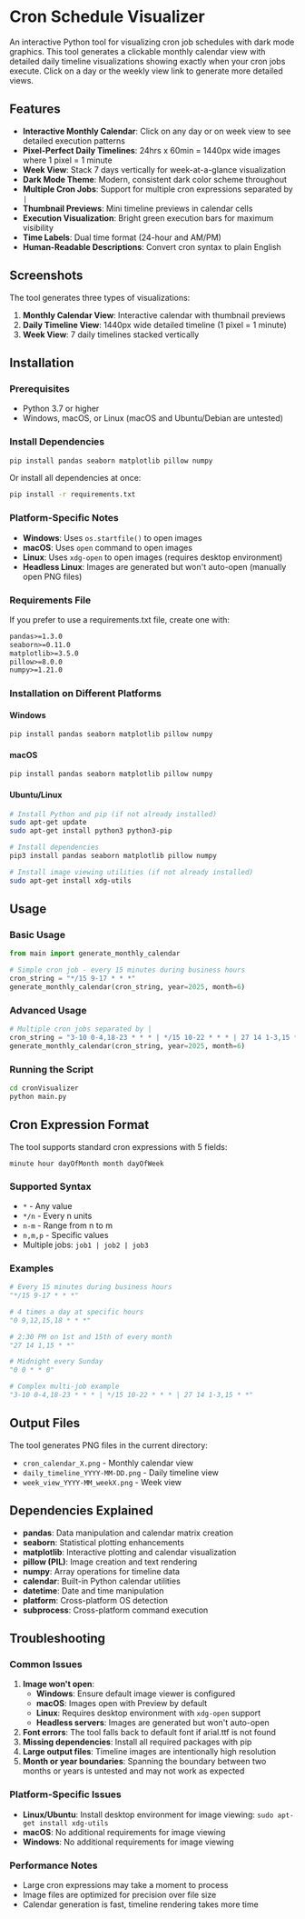 # Cron Schedule Visualizer

An interactive Python tool for visualizing cron job schedules with dark mode graphics. This tool generates a clickable monthly calendar view with detailed daily timeline visualizations showing exactly when your cron jobs execute. Click on a day or the weekly view link to generate more detailed views.

## Features

- **Interactive Monthly Calendar**: Click on any day or on week view to see detailed execution patterns
- **Pixel-Perfect Daily Timelines**: 24hrs x 60min = 1440px wide images where 1 pixel = 1 minute
- **Week View**: Stack 7 days vertically for week-at-a-glance visualization
- **Dark Mode Theme**: Modern, consistent dark color scheme throughout
- **Multiple Cron Jobs**: Support for multiple cron expressions separated by `|`
- **Thumbnail Previews**: Mini timeline previews in calendar cells
- **Execution Visualization**: Bright green execution bars for maximum visibility
- **Time Labels**: Dual time format (24-hour and AM/PM)
- **Human-Readable Descriptions**: Convert cron syntax to plain English

## Screenshots

The tool generates three types of visualizations:

1. **Monthly Calendar View**: Interactive calendar with thumbnail previews
2. **Daily Timeline View**: 1440px wide detailed timeline (1 pixel = 1 minute)
3. **Week View**: 7 daily timelines stacked vertically

## Installation

### Prerequisites

- Python 3.7 or higher
- Windows, macOS, or Linux (macOS and Ubuntu/Debian are untested)

### Install Dependencies

```bash
pip install pandas seaborn matplotlib pillow numpy
```

Or install all dependencies at once:

```bash
pip install -r requirements.txt
```

### Platform-Specific Notes

- **Windows**: Uses `os.startfile()` to open images
- **macOS**: Uses `open` command to open images  
- **Linux**: Uses `xdg-open` to open images (requires desktop environment)
- **Headless Linux**: Images are generated but won't auto-open (manually open PNG files)

### Requirements File

If you prefer to use a requirements.txt file, create one with:

```txt
pandas>=1.3.0
seaborn>=0.11.0
matplotlib>=3.5.0
pillow>=8.0.0
numpy>=1.21.0
```

### Installation on Different Platforms

#### Windows
```bash
pip install pandas seaborn matplotlib pillow numpy
```

#### macOS
```bash
pip install pandas seaborn matplotlib pillow numpy
```

#### Ubuntu/Linux
```bash
# Install Python and pip (if not already installed)
sudo apt-get update
sudo apt-get install python3 python3-pip

# Install dependencies
pip3 install pandas seaborn matplotlib pillow numpy

# Install image viewing utilities (if not already installed)
sudo apt-get install xdg-utils
```

## Usage

### Basic Usage

```python
from main import generate_monthly_calendar

# Simple cron job - every 15 minutes during business hours
cron_string = "*/15 9-17 * * *"
generate_monthly_calendar(cron_string, year=2025, month=6)
```

### Advanced Usage

```python
# Multiple cron jobs separated by |
cron_string = "3-10 0-4,18-23 * * * | */15 10-22 * * * | 27 14 1-3,15 * *"
generate_monthly_calendar(cron_string, year=2025, month=6)
```

### Running the Script

```bash
cd cronVisualizer
python main.py
```

## Cron Expression Format

The tool supports standard cron expressions with 5 fields:

```
minute hour dayOfMonth month dayOfWeek
```

### Supported Syntax

- `*` - Any value
- `*/n` - Every n units
- `n-m` - Range from n to m
- `n,m,p` - Specific values
- Multiple jobs: `job1 | job2 | job3`

### Examples

```python
# Every 15 minutes during business hours
"*/15 9-17 * * *"

# 4 times a day at specific hours
"0 9,12,15,18 * * *"

# 2:30 PM on 1st and 15th of every month
"27 14 1,15 * *"

# Midnight every Sunday
"0 0 * * 0"

# Complex multi-job example
"3-10 0-4,18-23 * * * | */15 10-22 * * * | 27 14 1-3,15 * *"
```

## Output Files

The tool generates PNG files in the current directory:

- `cron_calendar_X.png` - Monthly calendar view
- `daily_timeline_YYYY-MM-DD.png` - Daily timeline view
- `week_view_YYYY-MM_weekX.png` - Week view


## Dependencies Explained

- **pandas**: Data manipulation and calendar matrix creation
- **seaborn**: Statistical plotting enhancements
- **matplotlib**: Interactive plotting and calendar visualization
- **pillow (PIL)**: Image creation and text rendering
- **numpy**: Array operations for timeline data
- **calendar**: Built-in Python calendar utilities
- **datetime**: Date and time manipulation
- **platform**: Cross-platform OS detection
- **subprocess**: Cross-platform command execution

## Troubleshooting

### Common Issues

1. **Image won't open**: 
   - **Windows**: Ensure default image viewer is configured
   - **macOS**: Images open with Preview by default
   - **Linux**: Requires desktop environment with `xdg-open` support
   - **Headless servers**: Images are generated but won't auto-open
2. **Font errors**: The tool falls back to default font if arial.ttf is not found
3. **Missing dependencies**: Install all required packages with pip
4. **Large output files**: Timeline images are intentionally high resolution
5. **Month or year boundaries**: Spanning the boundary between two months or years is untested and may not work as expected

### Platform-Specific Issues

- **Linux/Ubuntu**: Install desktop environment for image viewing: `sudo apt-get install xdg-utils`
- **macOS**: No additional requirements for image viewing
- **Windows**: No additional requirements for image viewing

### Performance Notes

- Large cron expressions may take a moment to process
- Image files are optimized for precision over file size
- Calendar generation is fast, timeline rendering takes more time
